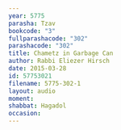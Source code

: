 ```yaml
---
year: 5775
parasha: Tzav
bookcode: "3"
fullparashacode: "302"
parashacode: "302"
title: Chametz in Garbage Can
author: Rabbi Eliezer Hirsch
date: 2015-03-28
id: 57753021
filename: 5775-302-1
layout: audio
moment: 
shabbat: Hagadol
occasion: 
---
```


